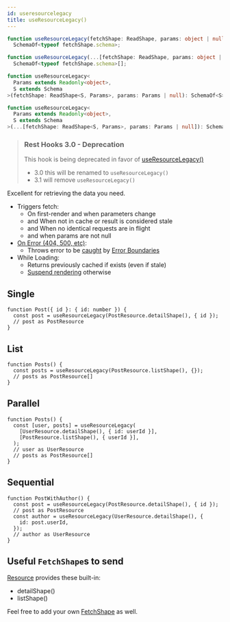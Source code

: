 ```yaml
---
id: useresourcelegacy
title: useResourceLegacy()
---
```


<!--DOCUSAURUS_CODE_TABS-->
<!--Type-->

```typescript
function useResourceLegacy(fetchShape: ReadShape, params: object | null):
  SchemaOf<typeof fetchShape.schema>;

function useResourceLegacy(...[fetchShape: ReadShape, params: object | null]):
  SchemaOf<typeof fetchShape.schema>[];
```

<!--With Generics-->

```typescript
function useResourceLegacy<
  Params extends Readonly<object>,
  S extends Schema
>(fetchShape: ReadShape<S, Params>, params: Params | null): SchemaOf<S>;

function useResourceLegacy<
  Params extends Readonly<object>,
  S extends Schema
>(...[fetchShape: ReadShape<S, Params>, params: Params | null]): SchemaOf<S>[];
```

<!--END_DOCUSAURUS_CODE_TABS-->

> ### Rest Hooks 3.0 - Deprecation
>
> This hook is being deprecated in favor of [useResourceLegacy()](./useResourceLegacy)
>
> - 3.0 this will be renamed to `useResourceLegacy()`
> - 3.1 will remove `useResourceLegacy()`

Excellent for retrieving the data you need.

- Triggers fetch:
  - On first-render and when parameters change
  - and When not in cache or result is considered stale
  - and When no identical requests are in flight
  - and when params are not null
- [On Error (404, 500, etc)](https://www.restapitutorial.com/httpstatuscodes.html):
  - Throws error to be [caught](../guides/network-errors.md) by [Error Boundaries](https://reactjs.org/docs/error-boundaries.html)
- While Loading:
  - Returns previously cached if exists (even if stale)
  - [Suspend rendering](../guides/loading-state.md) otherwise

## Single

```tsx
function Post({ id }: { id: number }) {
  const post = useResourceLegacy(PostResource.detailShape(), { id });
  // post as PostResource
}
```

## List

```tsx
function Posts() {
  const posts = useResourceLegacy(PostResource.listShape(), {});
  // posts as PostResource[]
}
```

## Parallel

```tsx
function Posts() {
  const [user, posts] = useResourceLegacy(
    [UserResource.detailShape(), { id: userId }],
    [PostResource.listShape(), { userId }],
  );
  // user as UserResource
  // posts as PostResource[]
}
```

## Sequential

```tsx
function PostWithAuthor() {
  const post = useResourceLegacy(PostResource.detailShape(), { id });
  // post as PostResource
  const author = useResourceLegacy(UserResource.detailShape(), {
    id: post.userId,
  });
  // author as UserResource
}
```

## Useful `FetchShape`s to send

[Resource](./Resource.md#provided-and-overridable-methods) provides these built-in:

- detailShape()
- listShape()

Feel free to add your own [FetchShape](./FetchShape.md) as well.
